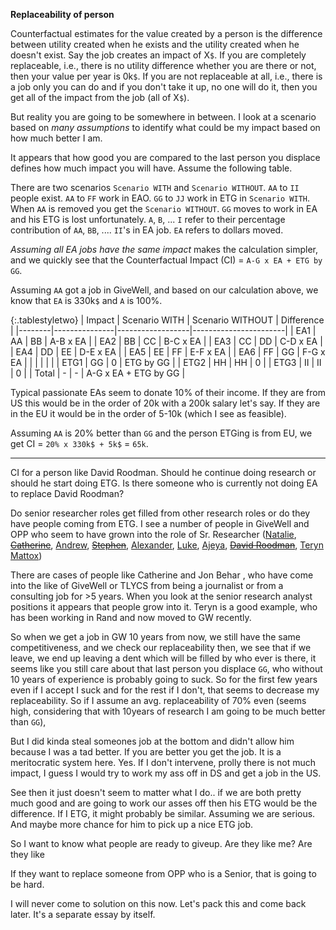 **Replaceability of person**

Counterfactual estimates for the value created by a person is the
difference between utility created when he exists and the utility
created when he doesn't exist. Say the job creates an impact of
X`$`. If you are completely replaceable, i.e., there is no utility
difference whether you are there or not, then your value per year is
0k`$`. If you are not replaceable at all, i.e., there is a job only
you can do and if you don't take it up, no one will do it, then you
get all of the impact from the job (all of X`$`).

But reality you are going to be somewhere in between. I look at a
scenario based on *many assumptions* to identify what could be my
impact based on how much better I am.

It appears that how good you are compared to the last person you
displace defines how much impact you will have. Assume the following
table.

There are two scenarios `Scenario WITH` and `Scenario WITHOUT`. `AA`
to `II` people exist. `AA` to `FF` work in EAO. `GG` to `JJ` work in
ETG in `Scenario WITH`. When `AA` is removed you get the `Scenario
WITHOUT`. `GG` moves to work in EA and his ETG is lost
unfortunately. `A`, `B`, ... `I` refer to their percentage
contribution of `AA`, `BB`, .... `II`'s in EA job. `EA` refers to
dollars moved. 

*Assuming all EA jobs have the same impact* makes the calculation
simpler, and we quickly see that the Counterfactual Impact (CI) = `A-G x
EA + ETG by GG`. 

Assuming `AA` got a job in GiveWell, and based on our calculation
above, we know that `EA` is 330k`$` and `A` is 100%. 
 
{:.tablestyletwo}
| Impact | Scenario WITH | Scenario WITHOUT | Difference            |
|--------|---------------|------------------|-----------------------|
| EA1    | AA            | BB               | A-B x EA              |
| EA2    | BB            | CC               | B-C x EA              |
| EA3    | CC            | DD               | C-D x EA              |
| EA4    | DD            | EE               | D-E x EA              |
| EA5    | EE            | FF               | E-F x EA              |
| EA6    | FF            | GG               | F-G x EA              |
|        |               |                  |                       |
| ETG1   | GG            | 0                | ETG by GG             |
| ETG2   | HH            | HH               | 0                     |
| ETG3   | II            | II               | 0                     |
| Total  | -             | -                | A-G x EA +  ETG by GG |


Typical passionate EAs seem to donate 10% of their income. If they are
from US this would be in the order of 20k with a 200k salary let's
say. If they are in the EU it would be in the order of 5-10k (which I
see as feasible).

Assuming `AA` is 20% better than `GG` and the person ETGing is from
EU, we get CI = `20% x 330k$ + 5k$` = `65k`.

---

CI for a person like David Roodman. Should he continue doing research
or should he start doing ETG. Is there someone who is currently not
doing EA to replace David Roodman? 

Do senior researcher roles get filled from other research roles or do
they have people coming from ETG. I see a number of people in GiveWell
and OPP who seem to have grown into the role of Sr. Researcher
([Natalie](https://www.linkedin.com/in/natalie-crispin-31b87717/), ~~[Catherine](https://www.linkedin.com/in/catherine-h-4b636421/)~~, [Andrew](https://www.linkedin.com/in/andrew-martin-587186133/), ~~[Stephen](https://www.linkedin.com/in/guyenet/)~~,
[Alexander](https://www.linkedin.com/in/alexander-berger-58906098/), [Luke](https://www.linkedin.com/in/luke-muehlhauser-15a09b26/), [Ajeya](https://www.linkedin.com/in/ajeya-cotra-90942b8b/), ~~[David Roodman](https://www.linkedin.com/in/david-roodman-aa70b96/)~~, [Teryn
Mattox](https://www.linkedin.com/in/teryn-mattox-189b2153/))

There are cases of people like Catherine and Jon Behar , who have come
into the like of GiveWell or TLYCS from being a journalist or from a
consulting job for >5 years. When you look at the senior research
analyst positions it appears that people grow into it. Teryn is a good
example, who has been working in Rand and now moved to GW recently. 

So when we get a job in GW 10 years from now, we still have the same
competitiveness, and we check our replaceability then, we see that if
we leave, we end up leaving a dent which will be filled by who ever is
there, it seems like you still care about that last person you
displace `GG`, who without 10 years of experience is probably going to
suck. So for the first few years even if I accept I suck and for the
rest if I don't, that seems to decrease my replaceability. So if I
assume an avg. replaceability of 70% even (seems high, considering
that with 10years of research I am going to be much better than `GG`), 

But I did kinda steal someones job at the bottom and didn't allow him
because I was a tad better. If you are better you get the job. It is a
meritocratic system here. Yes. If I don't intervene, prolly there is
not much impact, I guess I would try to work my ass off in DS and get
a job in the US. 

See then it just doesn't seem to matter what I do.. if we are both
pretty much good and are going to work our asses off then his ETG
would be the difference. If I ETG, it might probably be
similar. Assuming we are serious. And maybe more chance for him to
pick up a nice ETG job. 

So I want to know what people are ready to giveup. Are they like me?
Are they like 

If they want to replace someone from OPP who is a Senior, that is
going to be hard.

I will never come to solution on this now. Let's pack this and come
back later. It's a separate essay by itself.
